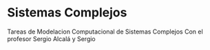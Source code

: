 # Sistemas Complejos
Tareas de Modelacion Computacional de Sistemas Complejos
Con el profesor Sergio Alcalá y Sergio 

